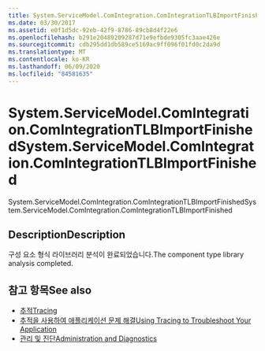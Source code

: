 ```yaml
---
title: System.ServiceModel.ComIntegration.ComIntegrationTLBImportFinished
ms.date: 03/30/2017
ms.assetid: e0f1d5dc-92eb-42f9-8786-89cb8d4f22e6
ms.openlocfilehash: b291e20489209287d71e9efbde9305fc3aae426e
ms.sourcegitcommit: cdb295dd1db589ce5169ac9ff096f01fd0c2da9d
ms.translationtype: MT
ms.contentlocale: ko-KR
ms.lasthandoff: 06/09/2020
ms.locfileid: "84581635"
---
```

# <a name="systemservicemodelcomintegrationcomintegrationtlbimportfinished"></a><span data-ttu-id="1bffc-102">System.ServiceModel.ComIntegration.ComIntegrationTLBImportFinished</span><span class="sxs-lookup"><span data-stu-id="1bffc-102">System.ServiceModel.ComIntegration.ComIntegrationTLBImportFinished</span></span>
<span data-ttu-id="1bffc-103">System.ServiceModel.ComIntegration.ComIntegrationTLBImportFinished</span><span class="sxs-lookup"><span data-stu-id="1bffc-103">System.ServiceModel.ComIntegration.ComIntegrationTLBImportFinished</span></span>  
  
## <a name="description"></a><span data-ttu-id="1bffc-104">Description</span><span class="sxs-lookup"><span data-stu-id="1bffc-104">Description</span></span>  
 <span data-ttu-id="1bffc-105">구성 요소 형식 라이브러리 분석이 완료되었습니다.</span><span class="sxs-lookup"><span data-stu-id="1bffc-105">The component type library analysis completed.</span></span>  
  
## <a name="see-also"></a><span data-ttu-id="1bffc-106">참고 항목</span><span class="sxs-lookup"><span data-stu-id="1bffc-106">See also</span></span>

- [<span data-ttu-id="1bffc-107">추적</span><span class="sxs-lookup"><span data-stu-id="1bffc-107">Tracing</span></span>](index.md)
- [<span data-ttu-id="1bffc-108">추적을 사용하여 애플리케이션 문제 해결</span><span class="sxs-lookup"><span data-stu-id="1bffc-108">Using Tracing to Troubleshoot Your Application</span></span>](using-tracing-to-troubleshoot-your-application.md)
- [<span data-ttu-id="1bffc-109">관리 및 진단</span><span class="sxs-lookup"><span data-stu-id="1bffc-109">Administration and Diagnostics</span></span>](../index.md)
